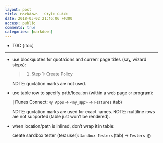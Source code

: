 ```yaml
---
layout: post
title: Markdown - Style Guide
date: 2018-03-02 21:46:06 +0300
access: public
comments: true
categories: [markdown]
---
```


<!-- more -->

* TOC
{:toc}
<hr>

- use blockquotes for quotations and current page titles (say, wizard steps):

  > 1) Step 1: Create Policy

  NOTE: quotation marks are not used.

- use table row to specify path/location (within a web page or program):

  | iTunes Connect: `My Apps` → `<my_app>` → `Features` (tab)

  NOTE: quotation marks are used for exact names.
  NOTE: multiline rows are not supported (table just won't be rendered).

- when location/path is inlined, don't wrap it in table:

  create sandbox tester (test user): `Sandbox Testers` (tab) → `Testers ⨁`
